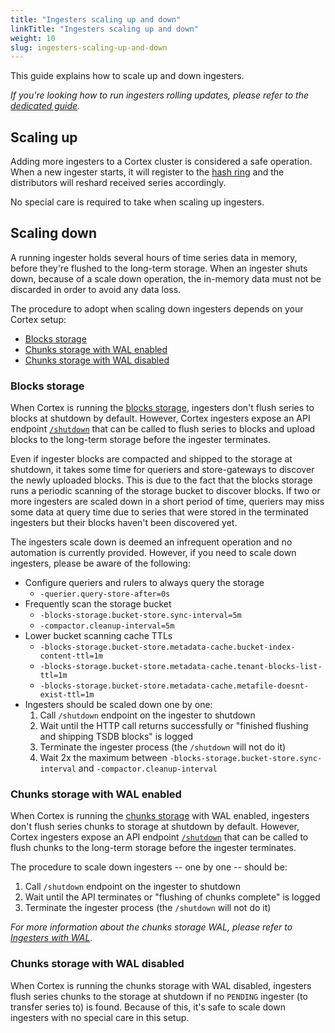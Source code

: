 ```yaml
---
title: "Ingesters scaling up and down"
linkTitle: "Ingesters scaling up and down"
weight: 10
slug: ingesters-scaling-up-and-down
---
```


This guide explains how to scale up and down ingesters.

_If you're looking how to run ingesters rolling updates, please refer to the [dedicated guide](./ingesters-rolling-updates.md)._

## Scaling up

Adding more ingesters to a Cortex cluster is considered a safe operation. When a new ingester starts, it will register to the [hash ring](../architecture.md#the-hash-ring) and the distributors will reshard received series accordingly.

No special care is required to take when scaling up ingesters.

## Scaling down

A running ingester holds several hours of time series data in memory, before they're flushed to the long-term storage.  When an ingester shuts down, because of a scale down operation, the in-memory data must not be discarded in order to avoid any data loss.

The procedure to adopt when scaling down ingesters depends on your Cortex setup:

- [Blocks storage](#blocks-storage)
- [Chunks storage with WAL enabled](#chunks-storage-with-wal-enabled)
- [Chunks storage with WAL disabled](#chunks-storage-with-wal-disabled-hand-over)

### Blocks storage

When Cortex is running the [blocks storage](../blocks-storage/_index.md), ingesters don't flush series to blocks at shutdown by default. However, Cortex ingesters expose an API endpoint [`/shutdown`](../api/_index.md#shutdown) that can be called to flush series to blocks and upload blocks to the long-term storage before the ingester terminates.

Even if ingester blocks are compacted and shipped to the storage at shutdown, it takes some time for queriers and store-gateways to discover the newly uploaded blocks. This is due to the fact that the blocks storage runs a periodic scanning of the storage bucket to discover blocks. If two or more ingesters are scaled down in a short period of time, queriers may miss some data at query time due to series that were stored in the terminated ingesters but their blocks haven't been discovered yet.

The ingesters scale down is deemed an infrequent operation and no automation is currently provided. However, if you need to scale down ingesters, please be aware of the following:

- Configure queriers and rulers to always query the storage
  - `-querier.query-store-after=0s`
- Frequently scan the storage bucket
  - `-blocks-storage.bucket-store.sync-interval=5m`
  - `-compactor.cleanup-interval=5m`
- Lower bucket scanning cache TTLs
  - `-blocks-storage.bucket-store.metadata-cache.bucket-index-content-ttl=1m`
  - `-blocks-storage.bucket-store.metadata-cache.tenant-blocks-list-ttl=1m`
  - `-blocks-storage.bucket-store.metadata-cache.metafile-doesnt-exist-ttl=1m`
- Ingesters should be scaled down one by one:
  1. Call `/shutdown` endpoint on the ingester to shutdown
  2. Wait until the HTTP call returns successfully or "finished flushing and shipping TSDB blocks" is logged
  3. Terminate the ingester process (the `/shutdown` will not do it)
  4. Wait 2x the maximum between `-blocks-storage.bucket-store.sync-interval` and `-compactor.cleanup-interval`

### Chunks storage with WAL enabled

When Cortex is running the [chunks storage](../chunks-storage/_index.md) with WAL enabled, ingesters don't flush series chunks to storage at shutdown by default. However, Cortex ingesters expose an API endpoint [`/shutdown`](../api/_index.md#shutdown) that can be called to flush chunks to the long-term storage before the ingester terminates.

The procedure to scale down ingesters -- one by one -- should be:

1. Call `/shutdown` endpoint on the ingester to shutdown
2. Wait until the API terminates or "flushing of chunks complete" is logged
3. Terminate the ingester process (the `/shutdown` will not do it)

_For more information about the chunks storage WAL, please refer to [Ingesters with WAL](../chunks-storage/ingesters-with-wal.md)._

### Chunks storage with WAL disabled

When Cortex is running the chunks storage with WAL disabled, ingesters flush series chunks to the storage at shutdown if no `PENDING` ingester (to transfer series to) is found. Because of this, it's safe to scale down ingesters with no special care in this setup.
